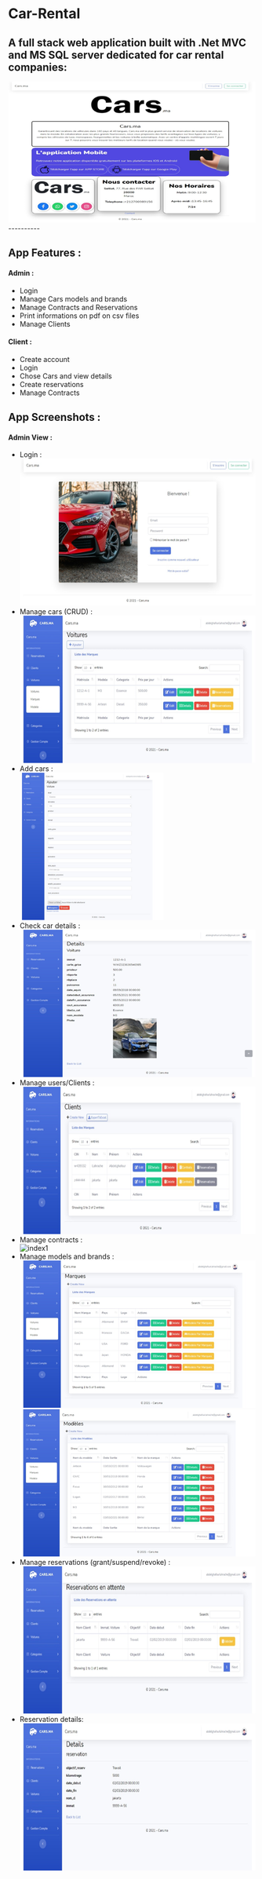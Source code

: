 # Car-Rental
A full stack web application built with .Net MVC and MS SQL server dedicated for car rental companies:
----------
<img src="./home.png" alt="index1"/>
----------

## App Features :

#### Admin :

- Login <br/>
- Manage Cars models and brands <br/>
- Manage Contracts and Reservations <br/>
- Print informations on pdf on csv files <br/>
- Manage Clients <br/>
#### Client :
- Create account <br/>
- Login <br/>
- Chose Cars and view details <br/>
- Create reservations <br/>
- Manage Contracts <br/>

## App Screenshots :

#### Admin View :

- Login : <br/>
<img src="./login.png" alt="index1" height="300px"/><br/>
- Manage cars (CRUD)  : <br/>
<img src="./carsmng.png" alt="index1" height="300px"/><br/>
- Add cars : <br/>
<img src="./addcars.png" alt="index1" height="300px"/><br/>
- Check car details : <br/>
<img src="./cardetailsadmin.png" alt="index1" height="300px"/><br/>
- Manage users/Clients : <br/>
<img src="./clientsmng.png" alt="index1" height="300px"/><br/>
- Manage contracts : <br/>
<img src="./contactsmngmadmin.png" alt="index1" height="300px"/><br/>
- Manage models and brands : <br/>
<img src="./marquesmng.png" alt="index1" height="300px"/><br/>
<img src="./models mng.png" alt="index1" height="300px"/><br/>
- Manage reservations (grant/suspend/revoke) : <br/>
<img src="./mng reservations.png" alt="index1" height="300px"/><br/>
- Reservation details: <br/>
<img src="./reservationdetailsadmin.png" alt="index1" height="300px"/><br/>
